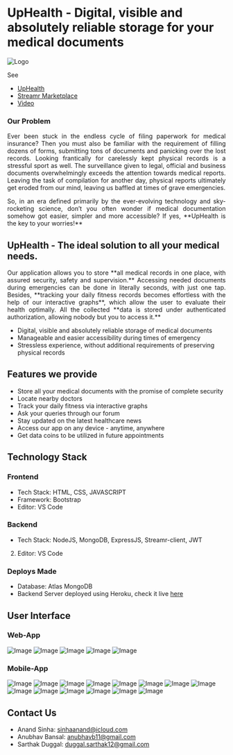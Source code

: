 # UpHealth - Digital, visible and absolutely reliable storage for your medical documents
![Logo](https://raw.githubusercontent.com/Anand-Sinha/vault/master/images/Logo.png)

See 
- [UpHealth](http://up-health.herokuapp.com)
- [Streamr Marketplace](https://hack.streamr.network/marketplace/products/96e07710e6f44c19994bca33fb409ffe78f48eebd18a41909959ea95e2fd3848)
- [Video](https://youtu.be/zkKB4Kb6ipQ)

### Our Problem
<p align="justify">Ever been stuck in the endless cycle of filing paperwork for medical insurance? Then you must also be familiar with the requirement of filling dozens of forms, submitting tons of documents and panicking over the lost records. Looking frantically for carelessly kept physical records is a stressful sport as well. The surveillance given to legal, official and business documents overwhelmingly exceeds the attention towards medical reports. Leaving the task of compilation for another day, physical reports ultimately get eroded from our mind, leaving us baffled at times of grave emergencies. </p>

<p align="justify">So, in an era defined primarily by the ever-evolving technology and sky-rocketing science, don’t you often wonder if medical documentation somehow got easier, simpler and more accessible? If yes, **UpHealth is the key to your worries!** </p>


## UpHealth - The ideal solution to all your medical needs. 

<p align="justify">Our application allows you to store **all medical records in one place, with assured security, safety and supervision.** Accessing needed documents during emergencies can be done in literally seconds, with just one tap. Besides, **tracking your daily fitness records becomes effortless with the help of our interactive graphs**, which allow the user to evaluate their health optimally. All the collected **data is stored under authenticated authorization, allowing nobody but you to access it.** </p>

- Digital, visible and absolutely reliable storage of medical documents 
- Manageable and easier accessibility during times of emergency 
- Stressless experience, without additional requirements of preserving physical records 

## Features we provide

- Store all your medical documents with the promise of complete security 
- Locate nearby doctors
- Track your daily fitness via interactive graphs
- Ask your queries through our forum
- Stay updated on the latest healthcare news 
- Access our app on any device - anytime, anywhere 
- Get data coins to be utilized in future appointments

## Technology Stack

### Frontend

- Tech Stack: HTML, CSS, JAVASCRIPT
- Framework: Bootstrap
- Editor: VS Code

### Backend

- Tech Stack: NodeJS, MongoDB, ExpressJS, Streamr-client, JWT
2. Editor: VS Code

### Deploys Made

- Database: Atlas MongoDB
- Backend Server deployed using Heroku, check it live [here](http://up-health.herokuapp.com)

## User Interface
### Web-App

![Image](https://raw.githubusercontent.com/Anand-Sinha/vault/master/images/screencapture-testuphealth-herokuapp-2021-03-06-05_50_36.png)
![Image](https://raw.githubusercontent.com/Anand-Sinha/vault/master/images/screencapture-testuphealth-herokuapp-2021-03-06-05_50_59.png)
![Image](https://raw.githubusercontent.com/Anand-Sinha/vault/master/images/Screenshot%20(293).png)
![Image](https://raw.githubusercontent.com/Anand-Sinha/vault/master/images/Screenshot%20(294).png)
![Image](https://raw.githubusercontent.com/Anand-Sinha/vault/master/images/Screenshot%20(295).png)

### Mobile-App

![Image](https://raw.githubusercontent.com/Anand-Sinha/vault/master/images/Screenshot_20210306_112759_com.android.chrome.jpg)
![Image](https://raw.githubusercontent.com/Anand-Sinha/vault/master/images/Screenshot_20210306_113128_com.android.chrome.jpg)
![Image](https://raw.githubusercontent.com/Anand-Sinha/vault/master/images/Screenshot_20210306_112803_com.android.chrome.jpg)
![Image](https://raw.githubusercontent.com/Anand-Sinha/vault/master/images/Screenshot_20210306_112829_com.android.chrome.jpg)
![Image](https://raw.githubusercontent.com/Anand-Sinha/vault/master/images/Screenshot_20210306_112848_com.android.chrome.jpg)
![Image](https://raw.githubusercontent.com/Anand-Sinha/vault/master/images/Screenshot_20210306_112859_com.android.chrome.jpg)
![Image](https://raw.githubusercontent.com/Anand-Sinha/vault/master/images/Screenshot_20210306_112911_com.android.chrome.jpg)
![Image](https://raw.githubusercontent.com/Anand-Sinha/vault/master/images/Screenshot_20210306_112948_com.android.chrome.jpg)
![Image](https://raw.githubusercontent.com/Anand-Sinha/vault/master/images/Screenshot_20210306_113109_com.android.chrome.jpg)
![Image](https://raw.githubusercontent.com/Anand-Sinha/vault/master/images/Screenshot_20210306_113114_com.android.chrome.jpg)
![Image](https://raw.githubusercontent.com/Anand-Sinha/vault/master/images/Screenshot_20210306_113135_com.android.chrome.jpg)
![Image](https://raw.githubusercontent.com/Anand-Sinha/vault/master/images/Screenshot_20210306_113140_com.android.chrome.jpg)
![Image](https://raw.githubusercontent.com/Anand-Sinha/vault/master/images/Screenshot_20210306_113142_com.android.chrome.jpg)
![Image](https://raw.githubusercontent.com/Anand-Sinha/vault/master/images/Screenshot_20210306_113159_com.android.chrome.jpg)

## Contact Us
- Anand Sinha: <sinhaanand@icloud.com>
- Anubhav Bansal: <anubhavb11@gmail.com>
- Sarthak Duggal: <duggal.sarthak12@gmail.com>

